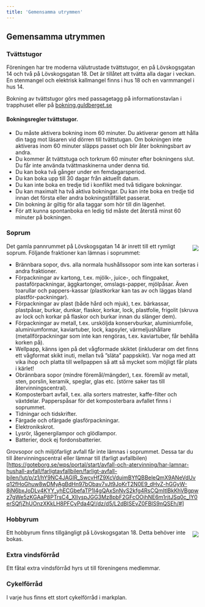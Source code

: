 ```yaml
---
title: 'Gemensamma utrymmen'
---
```

## Gemensamma utrymmen

### Tvättstugor
Föreningen har tre moderna välutrustade tvättstugor, en på Lövskogsgatan 14 och två på Lövskogsgatan 18. Det är tillåtet att tvätta alla dagar i veckan. En stenmangel och elektrisk kallmangel finns i hus 18 och en varmmangel i hus 14.

Bokning av tvättstugor görs med passagetagg på informationstavlan i trapphuset eller på [bokning.guldberget.se](https://bokning.guldberget.se/ "Bokningssida tvättstugor")

#### Bokningsregler tvättstugor.
* Du måste aktivera bokning inom 60 minuter. Du aktiverar genom att hålla din tagg mot läsaren vid dörren till tvättstugan. Om bokningen inte aktiveras inom 60 minuter släpps passet och blir åter bokningsbart av andra.
* Du kommer åt tvättstuga och torkrum 60 minuter efter bokningens slut. Du får inte använda tvättmaskinerna under denna tid.
* Du kan boka två gånger under en femdagarsperiod.
* Du kan boka upp till 30 dagar från aktuellt datum.
* Du kan inte boka en tredje tid i konflikt med två tidigare bokningar.
* Du kan maximalt ha två aktiva bokningar. Du kan inte boka en tredje tid innan det första eller andra bokningstillfället passerat.
* Din bokning är giltig för alla taggar som hör till din lägenhet.
* För att kunna spontanboka en ledig tid måste det återstå minst 60 minuter på bokningen.


### Soprum
<img style="float:right; margin:5px 0 5px 15px; max-width: 45%;" src="../user/pages/02.medlem/02.gemensamma-utrymmen/photo_11.jpg">

Det gamla pannrummet på Lövskogsgatan 14 är inrett till ett rymligt soprum. Följande fraktioner kan lämnas i soprummet:

* Brännbara sopor, dvs. alla normala hushållssopor som inte kan sorteras i andra fraktioner.
* Förpackningar av kartong, t.ex. mjölk-, juice-, och flingpaket, pastaförpackningar, äggkartonger, omslags-papper, mjölpåsar. Även toarullar och pappers-kassar (plastkorkar kan tas av och läggas bland plastför-packningar).
* Förpackningar av plast (både hård och mjuk), t.ex. bärkassar, plastpåsar, burkar, dunkar, flaskor, korkar, lock, plastfolie, frigolit (skruva av lock och korkar på flaskor och burkar innan du slänger dem).
* Förpackningar av metall, t.ex. ursköljda konservburkar, aluminiumfolie, aluminiumformar, kaviartuber, lock, kapsyler, värmeljushållare (metallförpackningar som inte kan rengöras, t.ex. kaviartuber, får behålla korken på).
* Wellpapp, känns igen på det vågformade skiktet (inkluderar om det finns ett vågformat skikt inuti, mellan två ”släta” pappskikt). Var noga med att vika ihop och platta till wellpappen så att så mycket som möjligt får plats i kärlet! 
* Obrännbara sopor (mindre föremål/mängder), t.ex. föremål av metall, sten, porslin, keramik, speglar, glas etc. (större saker tas till återvinningscentral).
* Komposterbart avfall, t.ex. alla sorters matrester, kaffe-filter och växtdelar. Papperspåsar för det komposterbara avfallet finns i soprummet.
* Tidningar och tidskrifter.
* Färgade och ofärgade glasförpackningar.
* Elektronikskrot.
* Lysrör, lågenergilampor och glödlampor.
* Batterier, dock ej fordonsbatterier.

Grovsopor och miljöfarligt avfall får inte lämnas i soprummet. Dessa tar du till återvinningscentral eller lämnar till (farligt avfallbilen)[https://goteborg.se/wps/portal/start/avfall-och-atervinning/har-lamnar-hushall-avfall/farligtavfallbilen/farligt-avfall-bilen/!ut/p/z1/hY9NC4JAGIR_SwcvHfZ9XcVduimBYfQBBeleQmX9ANeVdUvq12fHoGhuw8wDMyAgBdHn97bObav7vJt9JoKrT2N0E9_dHvZ-hGGyW-8jN6bxJoDLv4KYY_yhECGbefaTP1I4gQAxSnNvS2kfg4RsCQmItlBkKhVBgpwz7gWe5zKGAaP8PTrsC4_XIIyspJGG3Mz8pbF2GFcOOjhNE6m1rjtJSq0c_IY0erSQfjZhUOnzXKkLH8PFCyPda4Q!/dz/d5/L2dBISEvZ0FBIS9nQSEh/#]

### Hobbyrum
<img style="float:right; margin:5px 0 5px 15px; max-width: 45%;" src="../user/pages/02.medlem/02.gemensamma-utrymmen/photo_12.jpg">
Ett hobbyrum finns tillgängligt på Lövskogsgatan 18. Detta behöver inte bokas.

### Extra vindsförråd
Ett fåtal extra vindsförråd hyrs ut till föreningens medlemmar.

### Cykelförråd
I varje hus finns ett stort cykelförråd i markplan.